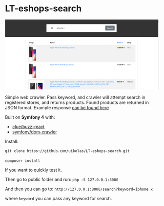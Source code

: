 # LT-eshops-search

![Image](public/images/eshop-search.png)

Simple web crawler. Pass keyword, and crawler will attempt search in registered stores, and returns products. Found products are returned in JSON format.
Example response [can be found here](json_example.json)

Built on **Symfony 4** with:
* [clue/buzz-react](https://github.com/clue/php-buzz-react)
* [symfony/dom-crawler](https://github.com/symfony/dom-crawler)

Install:
```
git clone https://github.com/uikolas/LT-eshops-search.git

composer install
```

If you want to quickly test it.

Then go to public folder and run:
`php -S 127.0.0.1:8000`

And then you can go to:
`http://127.0.0.1:8000/search?keyword=iphone x`

where `keyword` you can pass any keyword for search.